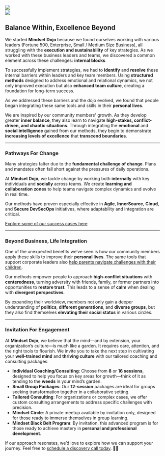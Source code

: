 
<div class="row">
    <div class="col-md-5 col-sm-4 text-center">
        <img class="img-fluid" src="images/DojoLogo-Black-Center.png" style="max-height:350px">
    </div>
    <div class="col-md-7 col-sm-8 text-right d-none d-sm-block">
        <img class="img-fluid" src="images/Pagoda-Black.png" style="max-height:350px">
    </div>
</div>

## Balance Within, Excellence Beyond

We started **Mindset Dojo** because we found ourselves working with various leaders (Fortune 500, Enterprise, Small / Medium Size Business), all struggling with the **execution and sustainability** of key strategies. As we worked with these business leaders and teams, we discovered a common element across these challenges: **internal blocks**.

To successfully implement strategies, we had to **identify** and **resolve** these internal barriers within leaders and key team members. Using **structured methods** designed to address emotional and relational dynamics, we not only improved execution but also **enhanced team culture**, creating a foundation for long-term success.

As we addressed these barriers and the dojo evolved, we found that people began integrating these same tools and skills in their **personal lives**.

We are inspired by our community members' growth. As they develop greater **inner balance**, they also learn to navigate **high-stakes, conflict-driven, and chaotic situations**. Through integrating the **emotional** and **social intelligence** gained from our methods, they begin to demonstrate **increasing levels of excellence** that **transcend boundaries**.

---

### Pathways For Change

Many strategies falter due to the **fundamental challenge of change**. Plans and mandates often fall short against the pressures of daily operations.

At **Mindset Dojo**, we tackle change by working both **internally** with key individuals and **socially** across teams. We create **learning and collaboration zones** to help teams navigate complex dynamics and evolve in real time.

Our methods have proven especially effective in **Agile**, **InnerSource**, **Cloud**, and **Secure DevSecOps** initiatives, where adaptability and integration are critical.

[Explore some of our success cases here](https://projects.michael.basil.one/)

---

### Beyond Business, Life Integration

One of the unexpected benefits we’ve seen is how our community members apply these skills to improve their **personal lives**. The same tools that support corporate leaders also [help parents navigate challenges with their children](https://www.linkedin.com/feed/update/urn:li:activity:7249821210509778944/).

Our methods empower people to approach **high-conflict situations** with **centeredness**, turning adversity with friends, family, or former partners into opportunities to **restore trust**. This leads to a sense of **calm** when dealing with **divergent perspectives**.

By expanding their worldview, members not only gain a deeper understanding of **politics**, **different generations**, and **diverse groups**, but they also find themselves **elevating their social status** in various circles.

---

### Invitation For Engagement

At **Mindset Dojo**, we believe that the mind—and by extension, your organization’s culture—is much like a garden. It requires care, attention, and the right tools to flourish. We invite you to take the next step in cultivating your **well-trained mind** and **thriving culture** with our tailored coaching and consulting packages:

- **Individual Coaching/Consulting**: Choose from **8** or **16 sessions**, designed to help you focus on key areas for growth—think of it as tending to the **weeds** in your mind’s garden.
- **Small Group Packages**: Our **12-session** packages are ideal for groups seeking transformation together in a collaborative setting.
- **Tailored Consulting**: For organizations or complex cases, we offer custom consulting arrangements to address specific challenges with precision.
- **Mindset Circle**: A private meetup available by invitation only, designed for those ready to immerse themselves in group learning.
- **Mindset Black Belt Program**: By invitation, this advanced program is for those ready to achieve mastery in **personal and professional development**.

If our approach resonates, we’d love to explore how we can support your journey. Feel free to [schedule a discovery call today](https://connect.mindset.dojo.center). 🙏🌿
